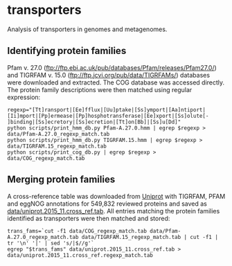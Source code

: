 # transporters
Analysis of transporters in genomes and metagenomes.

## Identifying protein families
Pfam v. 27.0 (ftp://ftp.ebi.ac.uk/pub/databases/Pfam/releases/Pfam27.0/) and TIGRFAM v. 15.0 (ftp://ftp.jcvi.org/pub/data/TIGRFAMs/)
databases were downloaded and extracted. The COG database was accessed directly. The protein family descriptions were then matched using regular expression:


    regexp="[Tt]ransport|[Ee]fflux|[Uu]ptake|[Ss]ymport|[Aa]ntiport|[Ii]mport|[Pp]ermease|[Pp]hosphotransferase|[Ee]xport|[Ss]olute[- ]binding|[Ss]ecretory|[Ss]ecretion|[Tt]on[Bb]|[Ss]u[Dd]"
    python scripts/print_hmm_db.py Pfam-A.27.0.hmm | egrep $regexp > data/Pfam-A.27.0_regexp_match.tab
    python scripts/print_hmm_db.py TIGRFAM.15.hmm | egrep $regexp > data/TIGRFAM.15_regexp_match.tab
    python scripts/print_cog_db.py | egrep $regexp > data/COG_regexp_match.tab


## Merging protein families
A cross-reference table was downloaded from [Uniprot](http://www.uniprot.org/uniprot/?query=*&fil=reviewed%3Ayes) with TIGRFAM, PFAM and eggNOG annotations 
for 549,832 reviewed proteins and saved as [data/uniprot.2015_11.cross_ref.tab](data/uniprot.2015_11.cross_ref.tab). All entries matching the protein families
identified as transporters were then matched and stored:

    trans_fams=`cut -f1 data/COG_regexp_match.tab data/Pfam-A.27.0_regexp_match.tab data/TIGRFAM.15_regexp_match.tab | cut -f1 | tr '\n' '|' | sed 's/|$//g'`
    egrep "$trans_fams" data/uniprot.2015_11.cross_ref.tab > data/uniprot.2015_11.cross_ref.regexp_match.tab


